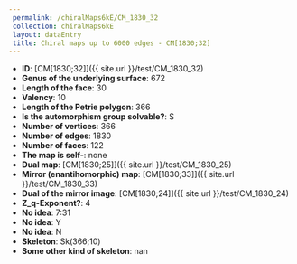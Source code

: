 ```yaml
--- 
 permalink: /chiralMaps6kE/CM_1830_32 
 collection: chiralMaps6kE
 layout: dataEntry
 title: Chiral maps up to 6000 edges - CM[1830;32]
---
```


- **ID**: [CM[1830;32]]({{ site.url }}/test/CM_1830_32)
- **Genus of the underlying surface**: 672
- **Length of the face**: 30
- **Valency**: 10
- **Length of the Petrie polygon**: 366
- **Is the automorphism group solvable?**: S
- **Number of vertices**: 366
- **Number of edges**: 1830
- **Number of faces**: 122
- **The map is self-**: none
- **Dual map**: [CM[1830;25]]({{ site.url }}/test/CM_1830_25)
- **Mirror (enantihomorphic) map**: [CM[1830;33]]({{ site.url }}/test/CM_1830_33)
- **Dual of the mirror image**: [CM[1830;24]]({{ site.url }}/test/CM_1830_24)
- **Z_q-Exponent?**: 4
- **No idea**:  7:31
- **No idea**: Y
- **No idea**: N
- **Skeleton**: Sk(366;10)
- **Some other kind of skeleton**: nan
